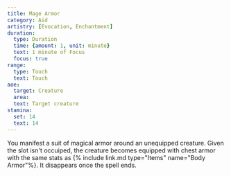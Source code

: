 ```yaml
---
title: Mage Armor
category: Aid
artistry: [Evocation, Enchantment]
duration:
  type: Duration
  time: {amount: 1, unit: minute}
  text: 1 minute of Focus
  focus: true
range:
  type: Touch
  text: Touch
aoe:
  target: Creature
  area: 
  text: Target creature
stamina:
  set: 14
  text: 14
---
```

You manifest a suit of magical armor around an unequipped creature. Given the slot isn't occuiped, the creature becomes equipped with chest armor with the same stats as {% include link.md type="Items" name="Body Armor"%}. It disappears once the spell ends.
